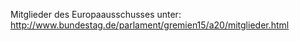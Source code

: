 Mitglieder des Europaausschusses unter:
<http://www.bundestag.de/parlament/gremien15/a20/mitglieder.html>
